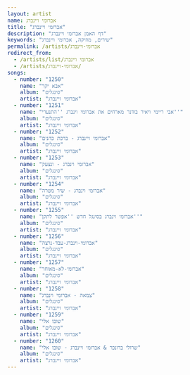 ```yaml
---
layout: artist
name: אברומי ויינברג
title: "אברומי ויינברג"
description: "דף האמן אברומי ויינברג"
keywords: "שירים, מוזיקה, אברומי ויינברג"
permalink: /artists/אברומי-ויינברג
redirect_from:
  - /artists/list/אברומי ויינברג
  - /artists/אברומי-ויינברג/
songs:
  - number: "1250"
    name: "אבא יקר"
    album: "סינגלים"
    artist: "אברומי ויינברג"
  - number: "1251"
    name: "אבי ריימי ויאיר בודנר מארחים את אברומי וינברג ''התנערי''"
    album: "סינגלים"
    artist: "אברומי ויינברג"
  - number: "1252"
    name: "אברומי ויינברג - ברכת כהנים"
    album: "סינגלים"
    artist: "אברומי ויינברג"
  - number: "1253"
    name: "אברומי וינברג - ונצעק"
    album: "סינגלים"
    artist: "אברומי ויינברג"
  - number: "1254"
    name: "אברומי וינברג - שיר מטרה"
    album: "סינגלים"
    artist: "אברומי ויינברג"
  - number: "1255"
    name: "אברומי וינברג בסינגל חדש ''אפשר לתקן''"
    album: "סינגלים"
    artist: "אברומי ויינברג"
  - number: "1256"
    name: "אברומי-וינברג-עבד-נרצה"
    album: "סינגלים"
    artist: "אברומי ויינברג"
  - number: "1257"
    name: "אברומי-לא-מאוחר"
    album: "סינגלים"
    artist: "אברומי ויינברג"
  - number: "1258"
    name: "צמאה - אברומי וינברג"
    album: "סינגלים"
    artist: "אברומי ויינברג"
  - number: "1259"
    name: "שובו אלי"
    album: "סינגלים"
    artist: "אברומי ויינברג"
  - number: "1260"
    name: "שרולי ברונכר & אברומי ויינברג - שובו אלי"
    album: "סינגלים"
    artist: "אברומי ויינברג"
---
```

